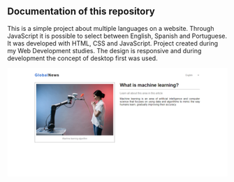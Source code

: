 ## Documentation of this repository

This is a simple project about multiple languages on a website. Through JavaScript it is possible to select between English, Spanish and Portuguese. It was developed with HTML, CSS and JavaScript. Project created during my Web Development studies. The design is responsive and during development the concept of desktop first was used.


<img src="/img/readme-image.png">
